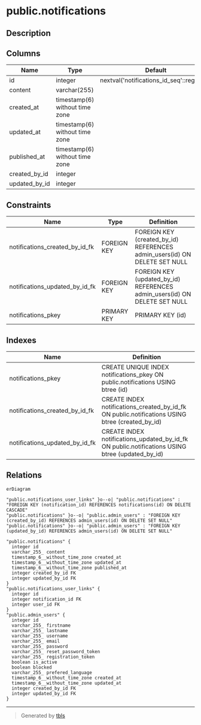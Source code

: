 # public.notifications

## Description

## Columns

| Name | Type | Default | Nullable | Children | Parents | Comment |
| ---- | ---- | ------- | -------- | -------- | ------- | ------- |
| id | integer | nextval('notifications_id_seq'::regclass) | false | [public.notifications_user_links](public.notifications_user_links.md) |  |  |
| content | varchar(255) |  | true |  |  |  |
| created_at | timestamp(6) without time zone |  | true |  |  |  |
| updated_at | timestamp(6) without time zone |  | true |  |  |  |
| published_at | timestamp(6) without time zone |  | true |  |  |  |
| created_by_id | integer |  | true |  | [public.admin_users](public.admin_users.md) |  |
| updated_by_id | integer |  | true |  | [public.admin_users](public.admin_users.md) |  |

## Constraints

| Name | Type | Definition |
| ---- | ---- | ---------- |
| notifications_created_by_id_fk | FOREIGN KEY | FOREIGN KEY (created_by_id) REFERENCES admin_users(id) ON DELETE SET NULL |
| notifications_updated_by_id_fk | FOREIGN KEY | FOREIGN KEY (updated_by_id) REFERENCES admin_users(id) ON DELETE SET NULL |
| notifications_pkey | PRIMARY KEY | PRIMARY KEY (id) |

## Indexes

| Name | Definition |
| ---- | ---------- |
| notifications_pkey | CREATE UNIQUE INDEX notifications_pkey ON public.notifications USING btree (id) |
| notifications_created_by_id_fk | CREATE INDEX notifications_created_by_id_fk ON public.notifications USING btree (created_by_id) |
| notifications_updated_by_id_fk | CREATE INDEX notifications_updated_by_id_fk ON public.notifications USING btree (updated_by_id) |

## Relations

```mermaid
erDiagram

"public.notifications_user_links" }o--o| "public.notifications" : "FOREIGN KEY (notification_id) REFERENCES notifications(id) ON DELETE CASCADE"
"public.notifications" }o--o| "public.admin_users" : "FOREIGN KEY (created_by_id) REFERENCES admin_users(id) ON DELETE SET NULL"
"public.notifications" }o--o| "public.admin_users" : "FOREIGN KEY (updated_by_id) REFERENCES admin_users(id) ON DELETE SET NULL"

"public.notifications" {
  integer id
  varchar_255_ content
  timestamp_6__without_time_zone created_at
  timestamp_6__without_time_zone updated_at
  timestamp_6__without_time_zone published_at
  integer created_by_id FK
  integer updated_by_id FK
}
"public.notifications_user_links" {
  integer id
  integer notification_id FK
  integer user_id FK
}
"public.admin_users" {
  integer id
  varchar_255_ firstname
  varchar_255_ lastname
  varchar_255_ username
  varchar_255_ email
  varchar_255_ password
  varchar_255_ reset_password_token
  varchar_255_ registration_token
  boolean is_active
  boolean blocked
  varchar_255_ prefered_language
  timestamp_6__without_time_zone created_at
  timestamp_6__without_time_zone updated_at
  integer created_by_id FK
  integer updated_by_id FK
}
```

---

> Generated by [tbls](https://github.com/k1LoW/tbls)
